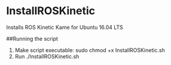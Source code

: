 # InstallROSKinetic
Installs ROS Kinetic Kame for Ubuntu 16.04 LTS

##Running the script
1) Make script executable: sudo chmod +x InstallROSKinetic.sh
2) Run ./InstallROSKinetic.sh
